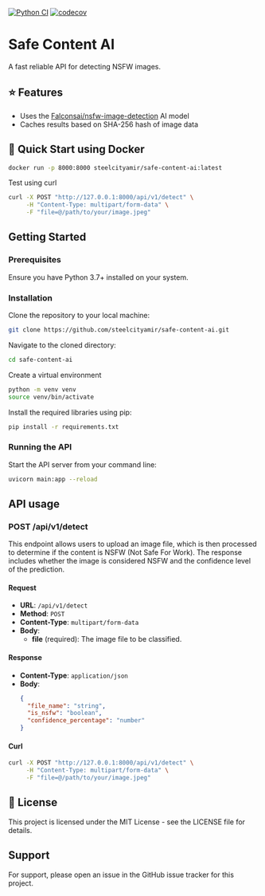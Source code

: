 [![Python CI](https://github.com/steelcityamir/safe-content-ai/actions/workflows/ci.yml/badge.svg?branch=main)](https://github.com/steelcityamir/safe-content-ai/actions/workflows/ci.yml) [![codecov](https://codecov.io/gh/steelcityamir/safe-content-ai/graph/badge.svg?token=RRZEJFKRG1)](https://codecov.io/gh/steelcityamir/safe-content-ai)

# Safe Content AI
A fast reliable API for detecting NSFW images.

## ⭐ Features

- Uses the [Falconsai/nsfw-image-detection](https://huggingface.co/Falconsai/nsfw_image_detection) AI model
- Caches results based on SHA-256 hash of image data


## 🐳 Quick Start using Docker

```bash
docker run -p 8000:8000 steelcityamir/safe-content-ai:latest
```

Test using curl

```bash
curl -X POST "http://127.0.0.1:8000/api/v1/detect" \
     -H "Content-Type: multipart/form-data" \
     -F "file=@/path/to/your/image.jpeg"
```

## Getting Started

### Prerequisites

Ensure you have Python 3.7+ installed on your system.

### Installation

Clone the repository to your local machine:

```bash
git clone https://github.com/steelcityamir/safe-content-ai.git
```

Navigate to the cloned directory:

```bash
cd safe-content-ai
```

Create a virtual environment
```bash
python -m venv venv
source venv/bin/activate
```

Install the required libraries using pip:

```bash
pip install -r requirements.txt
```


### Running the API

Start the API server from your command line:

```bash
uvicorn main:app --reload
```


## API usage

### POST /api/v1/detect

This endpoint allows users to upload an image file, which is then processed to determine if the content is NSFW (Not Safe For Work). The response includes whether the image is considered NSFW and the confidence level of the prediction.

#### Request

- **URL**: `/api/v1/detect`
- **Method**: `POST`
- **Content-Type**: `multipart/form-data`
- **Body**:
  - **file** (required): The image file to be classified.

#### Response

- **Content-Type**: `application/json`
- **Body**:
  ```json
  {
    "file_name": "string",
    "is_nsfw": "boolean",
    "confidence_percentage": "number"
  }

#### Curl

```bash
curl -X POST "http://127.0.0.1:8000/api/v1/detect" \
     -H "Content-Type: multipart/form-data" \
     -F "file=@/path/to/your/image.jpeg"
```



## 📄 License

This project is licensed under the MIT License - see the LICENSE file for details.

## Support

For support, please open an issue in the GitHub issue tracker for this project.


